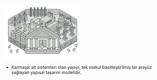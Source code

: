 <img src="https://github.com/ElifRana/DesignPatterns/blob/master/src/main/java/com/example/designpatterns/structural/facade/facade.png" width="50%" height="50%"/>

* Karmaşık alt sistemleri olan yapıyı; tek makul basitleştirilmiş bir arayüz sağlayan yapısal tasarım modelidir.
